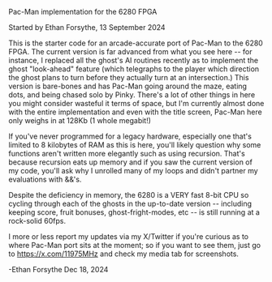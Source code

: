 Pac-Man implementation for the 6280 FPGA

Started by Ethan Forsythe, 13 September 2024

This is the starter code for an arcade-accurate port of Pac-Man to the 6280 FPGA. The current version is far advanced from what you see here -- for instance, I replaced all the ghost's AI routines recently as to implement the ghost "look-ahead" feature (which telegraphs to the player which direction the ghost plans to turn before they actually turn at an intersection.) This version is bare-bones and has Pac-Man going around the maze, eating dots, and being chased solo by Pinky. There's a lot of other things in here you might consider wasteful it terms of space, but I'm currently almost done with the entire implementation and even with the title screen, Pac-Man here only weighs in at 128Kb (1 whole megabit!)

If you've never programmed for a legacy hardware, especially one that's limited to 8 kilobytes of RAM as this is here, you'll likely question why some functions aren't written more elegantly such as using recursion. That's because recursion eats up memory and if you saw the current version of my code, you'll ask why I unrolled many of my loops and didn't partner my evaluations with &&'s.

Despite the deficiency in memory, the 6280 is a VERY fast 8-bit CPU so cycling through each of the ghosts in the up-to-date version -- including keeping score, fruit bonuses, ghost-fright-modes, etc -- is still running at a rock-solid 60fps.

I more or less report my updates via my X/Twitter if you're curious as to where Pac-Man port sits at the moment; so if you want to see them, just go to https://x.com/11975MHz and check my media tab for screenshots.

-Ethan Forsythe Dec 18, 2024
